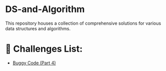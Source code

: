 # DS-and-Algorithm
This repository houses a collection of comprehensive solutions for various data structures and algorithms.

# 🔆 Challenges List:

- [Buggy Code (Part 4)](./Challenges/Buggy-Code.js)